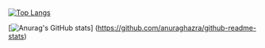 ### 

[![Top Langs](https://github-readme-stats.vercel.app/api/top-langs/?username=kobayshitaichi&layout=compact&theme=onedark
)](https://github.com/anuraghazra/github-readme-stats)

[![Anurag's GitHub stats](https://github-readme-stats.vercel.app/api?username=kobayshitaichi&layout=compact&theme=onedark)]
(https://github.com/anuraghazra/github-readme-stats)
